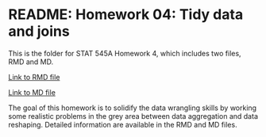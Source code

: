 # README: Homework 04: Tidy data and joins

This is the folder for STAT 545A Homework 4, which includes two files, RMD and MD.

[Link to RMD file](https://github.com/yuanjisun/STAT545-hw-Sun-Yuanji/blob/master/hw04/hw04.Rmd)

[Link to MD file](https://github.com/yuanjisun/STAT545-hw-Sun-Yuanji/blob/master/hw04/hw04.md)

The goal of this homework is to solidify the data wrangling skills by working some realistic problems in the grey area between data aggregation and data reshaping. Detailed information are available in the RMD and MD files.

